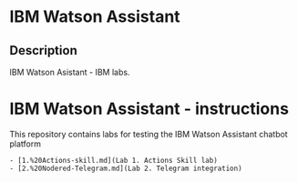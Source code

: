 # IBM Watson Assistant

## Description
IBM Watson Asistant - IBM labs.

# IBM Watson Assistant - instructions
This repository contains labs for testing the IBM Watson Assistant chatbot platform

	- [1.%20Actions-skill.md](Lab 1. Actions Skill lab)
	- [2.%20Nodered-Telegram.md](Lab 2. Telegram integration)
